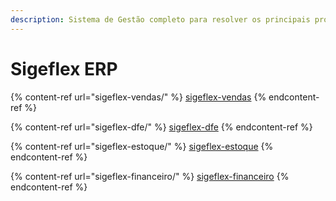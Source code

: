 ```yaml
---
description: Sistema de Gestão completo para resolver os principais problemas das empresas
---
```


# Sigeflex ERP

{% content-ref url="sigeflex-vendas/" %}
[sigeflex-vendas](sigeflex-vendas/)
{% endcontent-ref %}

{% content-ref url="sigeflex-dfe/" %}
[sigeflex-dfe](sigeflex-dfe/)
{% endcontent-ref %}

{% content-ref url="sigeflex-estoque/" %}
[sigeflex-estoque](sigeflex-estoque/)
{% endcontent-ref %}

{% content-ref url="sigeflex-financeiro/" %}
[sigeflex-financeiro](sigeflex-financeiro/)
{% endcontent-ref %}
